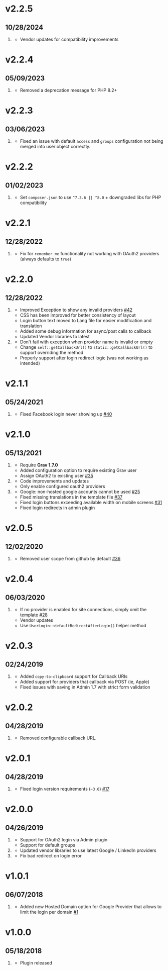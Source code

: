 # v2.2.5
## 10/28/2024

1. [](#improved)
   * Vendor updates for compatibility improvements 

# v2.2.4
## 05/09/2023

1. [](#improved)
   * Removed a deprecation message for PHP 8.2+

# v2.2.3
## 03/06/2023

1. [](#bugfix)
   * Fixed an issue with default `access` and `groups` configuration not being merged into user object correctly.

# v2.2.2
## 01/02/2023

1. [](#bugfix)
   * Set `composer.json` to use `^7.3.6 || ^8.0` + downgraded libs for PHP compatibility

# v2.2.1
## 12/28/2022

1. [](#bugfix)
   * Fix for `remember_me` functionality not working with OAuth2 providers (always defaults to `true`)

# v2.2.0
## 12/28/2022

1. [](#improved)
   * Improved Exception to show any invalid providers [#42](https://github.com/trilbymedia/grav-plugin-login-oauth2/pull/42)
   * CSS has been improved for better consistency of layout
   * Login button text moved to Lang file for easier modification and translation
   * Added some debug information for async/post calls to callback
   * Updated Vendor libraries to latest   
1. [](#bugfix)
   * Don't fail with exception when provider name is invalid or empty
   * Change `self::getCallbackUrl()` to `static::getCallbackUrl()` to support overriding the method
   * Properly support after login redirect logic (was not working as intended)

# v2.1.1
## 05/24/2021

1. [](#bugfix)
    * Fixed Facebook login never showing up [#40](https://github.com/trilbymedia/grav-plugin-login-oauth2/issues/40)

# v2.1.0
## 05/13/2021

1. [](#new)
   * Require **Grav 1.7.0**
   * Added configuration option to require existing Grav user
   * Assign OAuth2 to existing user [#35](https://github.com/trilbymedia/grav-plugin-login-oauth2/issues/35)
1. [](#improved)
   * Code improvements and updates
   * Only enable configured oauth2 providers
1. [](#bugfix)
    * Google: non-hosted google accounts cannot be used [#25](https://github.com/trilbymedia/grav-plugin-login-oauth2/issues/25)
    * Fixed missing translations in the template file [#37](https://github.com/trilbymedia/grav-plugin-login-oauth2/pull/37)
    * Fixed login buttons exceeding available width on mobile screens [#31](https://github.com/trilbymedia/grav-plugin-login-oauth2/pull/31)
    * Fixed login redirects in admin plugin

# v2.0.5
## 12/02/2020

1. [](#improved)   
    * Removed user scope from github by default [#36](https://github.com/trilbymedia/grav-plugin-login-oauth2/pull/36)

# v2.0.4
## 06/03/2020

1. [](#improved)    
    * If no provider is enabled for site connections, simply omit the template [#28](https://github.com/trilbymedia/grav-plugin-login-oauth2/pull/28)
    * Vendor updates
    * Use `UserLogin::defaultRedirectAfterLogin()` helper method

# v2.0.3
## 02/24/2019

1. [](#improved)
    * Added `copy-to-clipboard` support for Callback URIs
    * Added support for providers that callback via POST (ie, Apple)
    * Fixed issues with saving in Admin 1.7 with strict form validation

# v2.0.2
## 04/28/2019

1. [](#improved)
    * Removed configurable callback URL.

# v2.0.1
## 04/28/2019

1. [](#bugfix)
    * Fixed login version requirements (`~3.0`) [#17](https://github.com/trilbymedia/grav-plugin-login-oauth2/issues/17)

# v2.0.0
## 04/26/2019

1. [](#new)
    * Support for OAuth2 login via Admin plugin
    * Support for default groups
1. [](#improved)
    * Updated vendor libraries to use latest Google / LinkedIn providers
1. [](#bugfix)
    * Fix bad redirect on login error

# v1.0.1
## 06/07/2018

1. [](#new)
    * Added new Hosted Domain option for Google Provider that allows to limit the login per domain [#1](https://github.com/trilbymedia/grav-plugin-login-oauth2/issues/1)

# v1.0.0
##  05/18/2018

1. [](#new)
    * Plugin released
